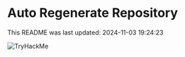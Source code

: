 # Auto Regenerate Repository

This README was last updated: 2024-11-03 19:24:23

 ![TryHackMe](https://tryhackme.com/badge/533634)
